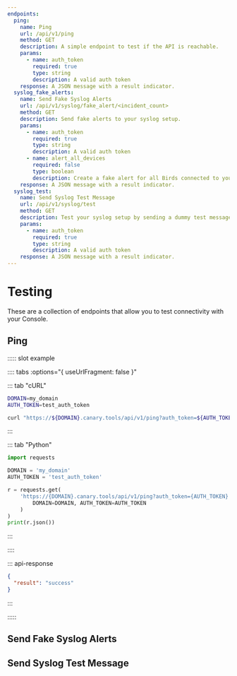 ```yaml
---
endpoints:
  ping:
    name: Ping
    url: /api/v1/ping
    method: GET
    description: A simple endpoint to test if the API is reachable.
    params:
      - name: auth_token
        required: true
        type: string
        description: A valid auth token
    response: A JSON message with a result indicator.
  syslog_fake_alerts:
    name: Send Fake Syslog Alerts
    url: /api/v1/syslog/fake_alert/<incident_count>
    method: GET
    description: Send fake alerts to your syslog setup.
    params:
      - name: auth_token
        required: true
        type: string
        description: A valid auth token
      - name: alert_all_devices
        required: false
        type: boolean
        description: Create a fake alert for all Birds connected to your Console
    response: A JSON message with a result indicator.
  syslog_test:
    name: Send Syslog Test Message
    url: /api/v1/syslog/test
    method: GET
    description: Test your syslog setup by sending a dummy test message.
    params:
      - name: auth_token
        required: true
        type: string
        description: A valid auth token
    response: A JSON message with a result indicator.
---
```

# Testing

These are a collection of endpoints that allow you to test connectivity with your Console.

<APIEndpoints :endpoints="$page.frontmatter.endpoints" :path="$page.regularPath"/>

## Ping

<APIDetails :endpoint="$page.frontmatter.endpoints.ping">

::::: slot example

:::: tabs :options="{ useUrlFragment: false }"

::: tab "cURL"

``` bash
DOMAIN=my_domain
AUTH_TOKEN=test_auth_token

curl "https://${DOMAIN}.canary.tools/api/v1/ping?auth_token=${AUTH_TOKEN}"
```

:::


::: tab "Python"

``` python
import requests

DOMAIN = 'my_domain'
AUTH_TOKEN = 'test_auth_token'

r = requests.get(
    'https://{DOMAIN}.canary.tools/api/v1/ping?auth_token={AUTH_TOKEN}'.format(
        DOMAIN=DOMAIN, AUTH_TOKEN=AUTH_TOKEN
    )
)
print(r.json())
```

:::

::::


::: api-response
```json
{
  "result": "success"
}
```
:::

:::::

</APIDetails>

## Send Fake Syslog Alerts

<APIDetails :endpoint="$page.frontmatter.endpoints.syslog_fake_alerts"/>

## Send Syslog Test Message

<APIDetails :endpoint="$page.frontmatter.endpoints.syslog_test"/>